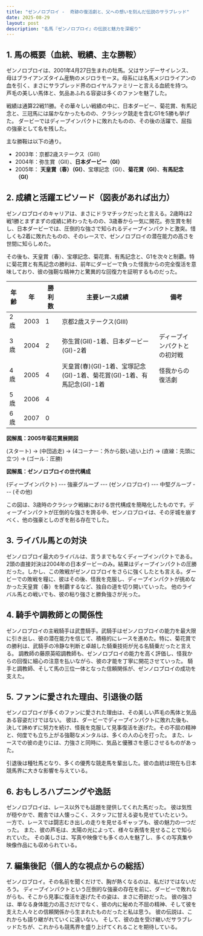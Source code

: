 ```yaml
---
title: "ゼンノロブロイ -  奇跡の復活劇と、父への想いを刻んだ伝説のサラブレッド"
date: 2025-08-29
layout: post
description: "名馬『ゼンノロブロイ』の伝説と魅力を深堀り"
---
```


## 1. 馬の概要（血統、戦績、主な勝鞍）

ゼンノロブロイは、2001年4月27日生まれの牡馬。父はサンデーサイレンス、母はブライアンズタイム産駒のメジロラモーヌ。母系には名馬メジロライアンの血を引く、まさにサラブレッド界のロイヤルファミリーと言える血統を持つ。  芦毛の美しい馬体と、気品あふれる容姿は多くのファンを魅了した。

戦績は通算22戦11勝。その華々しい戦績の中に、日本ダービー、菊花賞、有馬記念と、三冠馬には届かなかったものの、クラシック競走を含むG1を5勝も挙げた。  ダービーではディープインパクトに敗れたものの、その後の活躍で、屈指の強豪として名を残した。

主な勝鞍は以下の通り。

* 2003年：京都2歳ステークス（GIII）
* 2004年：弥生賞（GII）、**日本ダービー（GI）**
* 2005年： **天皇賞（春）（GI）**、宝塚記念（GI）、**菊花賞（GI）**、**有馬記念（GI）**


## 2. 成績と活躍エピソード（図表があれば出力）

ゼンノロブロイのキャリアは、まさにドラマチックだったと言える。2歳時は2戦1勝とまずまずの成績に終わったものの、3歳春から一気に開花。弥生賞を制し、日本ダービーでは、圧倒的な強さで知られるディープインパクトと激突。惜しくも2着に敗れたものの、そのレースで、ゼンノロブロイの潜在能力の高さを世間に知らしめた。

その後も、天皇賞（春）、宝塚記念、菊花賞、有馬記念と、G1を次々と制覇。特に菊花賞と有馬記念の勝利は、前年にダービーで負った怪我からの完全復活を意味しており、彼の強靭な精神力と驚異的な回復力を証明するものだった。

| 年齢 | 年 | 勝利数 | 主要レース成績 | 備考 |
|---|---|---|---|---|
| 2歳 | 2003 | 1 | 京都2歳ステークス(GIII) |  |
| 3歳 | 2004 | 2 | 弥生賞(GII)-1着、日本ダービー(GI)-2着 | ディープインパクトとの初対戦 |
| 4歳 | 2005 | 4 | 天皇賞(春)(GI)-1着、宝塚記念(GI)-1着、菊花賞(GI)-1着、有馬記念(GI)-1着 | 怪我からの復活劇 |
| 5歳 | 2006 | 4 |  |  |
| 6歳 | 2007 | 0 |  |  |


**図解風：2005年菊花賞展開図**

(スタート) → (中団追走) → (4コーナー：外から鋭い追い上げ) → (直線：先頭に立つ) → (ゴール：圧勝)


**図解風：ゼンノロブロイの世代構成**

(ディープインパクト) --- 強豪グループ --- (ゼンノロブロイ) --- 中堅グループ --- (その他)

この図は、3歳時のクラシック戦線における世代構成を簡略化したものです。ディープインパクトが圧倒的な強さを誇る中、ゼンノロブロイは、その牙城を崩すべく、他の強豪としのぎを削る存在でした。


## 3. ライバル馬との対決

ゼンノロブロイ最大のライバルは、言うまでもなくディープインパクトである。2頭の直接対決は2004年の日本ダービーのみ。結果はディープインパクトの圧勝だった。しかし、この敗戦がゼンノロブロイをさらに強くしたとも言える。ダービーでの敗戦を糧に、彼はその後、怪我を克服し、ディープインパクトが挑めなかった天皇賞（春）を制覇するなど、独自の道を切り開いていった。  他のライバル馬との戦いでも、彼の粘り強さと勝負強さが光った。


## 4. 騎手や調教師との関係性

ゼンノロブロイの主戦騎手は武豊騎手。武騎手はゼンノロブロイの能力を最大限に引き出し、彼の潜在能力を信じて、積極的にレースを進めた。特に、菊花賞での勝利は、武騎手の冷静な判断と卓越した騎乗技術が光る名騎乗だったと言える。  調教師の藤原英昭調教師も、ゼンノロブロイの能力を高く評価し、怪我からの回復に細心の注意を払いながら、彼の才能を丁寧に開花させていった。  騎手と調教師、そして馬の三位一体となった信頼関係が、ゼンノロブロイの成功を支えた。


## 5. ファンに愛された理由、引退後の話

ゼンノロブロイが多くのファンに愛された理由は、その美しい芦毛の馬体と気品ある容姿だけではない。  彼は、ダービーでディープインパクトに敗れた後も、決して諦めずに努力を続け、怪我を克服して見事復活を遂げた。その不屈の精神と、何度でも立ち上がる強靭なメンタルは、多くの人の心を打った。  また、レースでの彼の走りには、力強さと同時に、気品と優雅さを感じさせるものがあった。

引退後は種牡馬となり、多くの優秀な競走馬を輩出した。彼の血統は現在も日本競馬界に大きな影響を与えている。


## 6. おもしろハプニングや逸話

ゼンノロブロイは、レース以外でも話題を提供してくれた馬だった。  彼は気性が穏やかで、厩舎では人懐っこく、スタッフに甘える姿も見せていたという。  一方で、レースでは闘志むき出しの走りを見せるギャップも、彼の魅力の一つだった。  また、彼の芦毛は、太陽の光によって、様々な表情を見せることで知られていた。  その美しさは、写真や映像でも多くの人を魅了し、多くの写真集や映像作品にも収められている。


## 7. 編集後記（個人的な視点からの総括）

ゼンノロブロイ。その名前を聞くだけで、胸が熱くなるのは、私だけではないだろう。  ディープインパクトという圧倒的な強豪の存在を前に、ダービーで敗れながらも、そこから見事に復活を遂げたその姿は、まさに奇跡だった。  彼の強さは、単なる身体能力の高さだけでなく、彼の内に秘めた不屈の精神、そして彼を支えた人々との信頼関係から生まれたものだったと私は思う。  彼の伝説は、これからも語り継がれていくに違いない。  そして、彼の血を受け継いだサラブレッドたちが、これからも競馬界を盛り上げてくれることを期待している。
